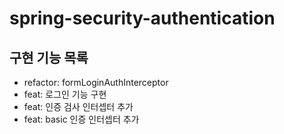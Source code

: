 # spring-security-authentication

## 구현 기능 목록
* refactor: formLoginAuthInterceptor
* feat: 로그인 기능 구현
* feat: 인증 검사 인터셉터 추가
* feat: basic 인증 인터셉터 추가